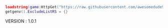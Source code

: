 ```lua
loadstring(game:HttpGet("https://raw.githubusercontent.com/awesomedude939/roblox-scr/main/adv_spy/source-latest.lua"))()
getgenv().ExcludeListRS = {}
```
VERSION : 1.0.1

